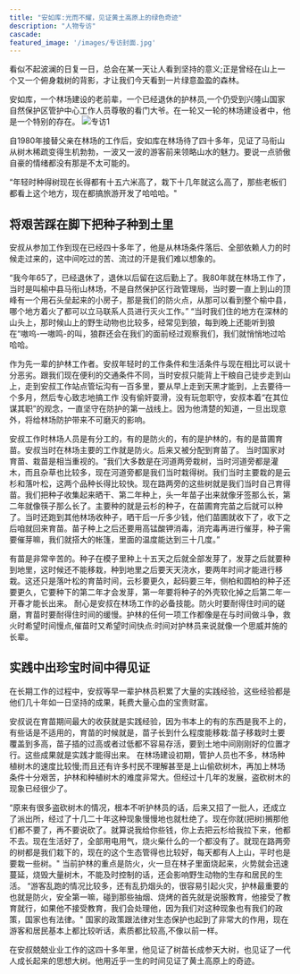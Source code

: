 ```yaml
---
title: "安如库:光而不耀，见证黄土高原上的绿色奇迹"
description: "人物专访"
cascade:
featured_image: '/images/专访封面.jpg'
---
```

看似不起波澜的日复一日，总会在某一天让人看到坚持的意义;正是曾经在山上一个又一个俯身栽树的背影，才让我们今天看到一片绿意盈盈的森林。

安如库，一个林场建设的老前辈，一个已经退休的护林员,一个仍受到兴隆山国家自然保护区管护中心工作人员尊敬的看门大爷。在一轮又一轮的林场建设者中，他是一个特别的存在。
![专访1](/images/人物专访1.jpg)

自1980年接替父亲在林场的工作后，安如库在林场待了四十多年，见证了马衔山从树木稀疏变得生机勃勃，一波又一波的游客前来领略山水的魅力。要说一点骄傲自豪的情绪都没有那是不太可能的。

“年轻时种得树现在长得都有十五六米高了，栽下十几年就这么高了，那些老板们都看上这个地方，现在都搞旅游开发了哈哈哈。"

## 将艰苦踩在脚下把种子种到土里

安叔从参加工作到现在已经四十多年了，他是从林场条件落后、全部依赖人力的时候走过来的，这中间吃过的苦、流过的汗是我们难以想象的。

“我今年65了，已经退休了，退休以后留在这后勤上了。我80年就在林场工作了，当时是叫榆中县马衔山林场，不是自然保护区行政管理局，当时要一直上到山的顶峰有一个用石头垒起来的小房子，那是我们的防火点，从那可以看到整个榆中县，哪个地方着火了都可以立马联系人员进行灭火工作。”
“当时我们住的地方在深林的山头上，那时候山上的野生动物也比较多，经常见到狼，每到晚上还能听到狼在“嗷呜-一嗷鸣-的叫，狼群还会在我们的面前经过观察我们，我们就悄悄地过哈哈哈。

作为先一辈的护林工作者。安叔年轻时的工作条件和生活条件与现在相比可以说十分恶劣。跟我们现在便利的交通条件不同，当时安叔只能背上干粮自己徒步走到山上，走到安叔工作站点管坛沟有一百多里，要从早上走到天黑才能到，上去要待一个多月，然后专心致志地搞工作
没有偷奸耍滑，没有玩忽职守，安叔本着“在其位谋其职”的观念，一直坚守在防护的第一战线上。因为他清楚的知道，一旦出现意外，将给林场防护带来不可磨灭的影响。

安叔工作时林场人员是有分工的，有的是防火的，有的是护林的，有的是苗圃育苗。安叔当时在林场主要的工作就是防火。后来又被分配到育苗了。
当时国家对育苗、栽苗是相当重视的。“我们大多数是在河道两旁栽树，当时河道旁都是灌木，而且杂草也比较多，现在河道旁都是我们当时栽得树。我们当时主要栽的是云杉和落叶松，这两个品种长得比较快。现在路两旁的这些树就是我们当时自己育得苗。我们把种子收集起来晒干、第二年种上，头一年苗子出来就像牙签那么长，第二年就像筷子那么长了。主要种的就是云杉的种子，在苗圃育完苗之后就可以种了。当时还跑到其他林场收种子，晒干后一斤多少钱，他们苗圃就收下了，收下之后咱就回来育苗。苗子种上之后还要用高锰酸钾消毒，消完毒再进行催芽，种子需要催芽嘛，我们就搭大的帐篷，里面的温度能达到三十几度。”

有苗是非常辛苦的。种子在模子里种上十五天之后就全部发芽了，发芽之后就要种到地里，这时候还不能移栽，种到地里之后要天天浇水，要两年时间才能进行移栽。这还只是落叶松的育苗时间，云杉要更久，起码要三年，侧柏和圆柏的种子还要更久，它要种下的第二年才会发芽，第一年要将种子的外壳软化掉之后第二年一开春才能长出来。
耐心是安叔在林场工作的必备技能。防火时要耐得住时间的磋磨，育苗时要耐得住时间的缓慢。护林的任何一项工作都像是在与时间做斗争，救火时希望时间慢点,催苗时又希望时间快点:时间对护林员来说就像一个思威并施的长辈。

## 实践中出珍宝时间中得见证

在长期工作的过程中，安叔等早一辈护林员积累了大量的实践经验，这些经验都是他们几十年如一日坚持的成果，耗费大量心血的宝贵财富。

安叔说在育苗期间最大的收获就是实践经验，因为书本上的有的东西是我不上的，有些话是不适用的，育苗的时候就是，苗子长到什么程度能移栽:苗子移栽时土要覆盖到多高，苗子插的过高或者过低都不容易存活，要到土地中间刚刚好的位置才行。这些成果就是实践才能得出来。
在林场建设初期，管护人员也不多，林场种植树木的速度比较慢;而且还有许多村民不理解甚至是上山偷砍树木，再加上林场条件十分艰苦，护林和种植树木的难度非常大。但经过十几年的发展，盗砍树木的现象已经很少了。

“原来有很多盗砍树木的情况，根本不听护林员的话，后来又招了一批人，还成立了派出所，经过了十几二十年这种现象慢慢地也就杜绝了。现在你就(把树)搁那他们都不要了，再不要说砍了。就算说我给你些钱，你上去把云杉给我拉下来，他都不去。现在生活好了，全部用电用气，烧火柴什么的一个都没有了。就现在路两旁的树都是我们栽下的，现在的这个生态管得也比较好，每天都有人上山，平时也是要栽一些树。"
当前护林的重点是防火，火一旦在林子里面烧起来，火势就会迅速蔓延，烧毁大量树木，不能及时控制的话，还会影响野生动物的生存和居民的生活。
“游客乱跑的情况比较多，还有乱扔烟头的，很容易引起火灾，护林最重要的也就是防火，安全第一嘛，碰到那些抽烟、烧烤的首先就是说服教育，他接受了教育就行，如果他不接受教育，我们会处理他，因为我们对这种现象也有我们的政策，国家也有法律。"
国家的政策跟法律对生态保护也起到了非常大的作用，现在游客和居民基本上都比较听话，素质都比较高,不像以前一样。

在安叔兢兢业业工作的这四十多年里，他见证了树苗长成参天大树，也见证了一代人成长起来的思想大树。他用近乎一生的时间见证了黄土高原上的奇迹。